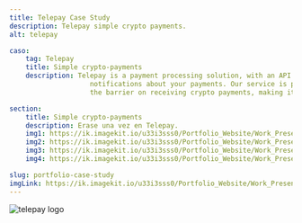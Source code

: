 ```yaml
---
title: Telepay Case Study
description: Telepay simple crypto payments.
alt: telepay

caso:
    tag: Telepay
    title: Simple crypto-payments
    description: Telepay is a payment processing solution, with an API to create invoices and receive real time 
                    notifications about your payments. Our service is processing payments. Their mission is lowering 
                    the barrier on receiving crypto payments, making it easy and accessible to everyone. 

section:
    title: Simple crypto-payments
    description: Erase una vez en Telepay.
    img1: https://ik.imagekit.io/u33i3sss0/Portfolio_Website/Work_Presentation/hero_1___6T8ErSjAo.png?ik-sdk-version=javascript-1.4.3&updatedAt=1677603261885
    img2: https://ik.imagekit.io/u33i3sss0/Portfolio_Website/Work_Presentation/fast_6BBUWRNQFR.png?ik-sdk-version=javascript-1.4.3&updatedAt=1677603255505
    img3: https://ik.imagekit.io/u33i3sss0/Portfolio_Website/Work_Presentation/simple_EXKXFnMusA.png?ik-sdk-version=javascript-1.4.3&updatedAt=1677603262001
    img4: https://ik.imagekit.io/u33i3sss0/Portfolio_Website/Work_Presentation/accessible_YdEMsFB7u.png?ik-sdk-version=javascript-1.4.3&updatedAt=1677603245564

slug: portfolio-case-study
imgLink: https://ik.imagekit.io/u33i3sss0/Portfolio_Website/Work_Presentation/telepay_landing_JGKnXx9Fs.png?ik-sdk-version=javascript-1.4.3&updatedAt=1675093268088
---
```


<general-info :caso="caso"></general-info>


<img src="https://ik.imagekit.io/u33i3sss0/Portfolio_Website/Work_Presentation/telepay_press_JTsuaLwBx.png?ik-sdk-version=javascript-1.4.3&updatedAt=1677602684784" alt="telepay logo"/>


<case-section :section="section"></case-section>